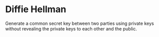 # Diffie Hellman

Generate a common secret key between two parties using private keys without 
revealing the private keys to each other and the public.
